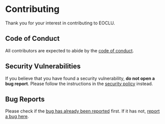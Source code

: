 # Contributing

Thank you for your interest in contributing to EOCLU.

## Code of Conduct

All contributors are expected to abide by the
[code of conduct](CODE_OF_CONDUCT.md).

## Security Vulnerabilities

If you believe that you have found a security vulnerability,
**do not open a bug report**. Please follow the instructions in the
[security policy](SECURITY.md) instead.

## Bug Reports

Please check if the
[bug has already been reported](https://github.com/LibertyNJ/eoclu/issues?q=is%3Aopen+is%3Aissue+label%3Abug)
first. If it has not,
[report a bug here](https://github.com/LibertyNJ/eoclu/issues/new?template=BUG_REPORT.yml).

